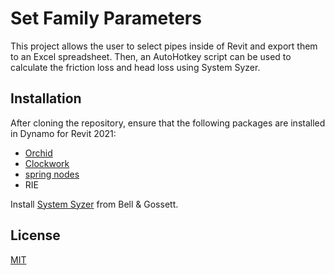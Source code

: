 # Set Family Parameters

This project allows the user to select pipes inside of Revit and export them to an Excel spreadsheet. Then, an AutoHotkey script can be used to calculate the friction loss and head loss using System Syzer.

## Installation

After cloning the repository, ensure that the following packages are installed in Dynamo for Revit 2021:
* [Orchid](https://github.com/erfajo/OrchidForDynamo)
* [Clockwork](https://github.com/andydandy74/ClockworkForDynamo)
* [spring nodes](https://github.com/dimven/SpringNodes)
* RIE

Install [System Syzer](https://bellgossett.com/selection-sizing-cad-tools/system-syzer/) from Bell & Gossett.

## License
[MIT](https://choosealicense.com/licenses/mit/)